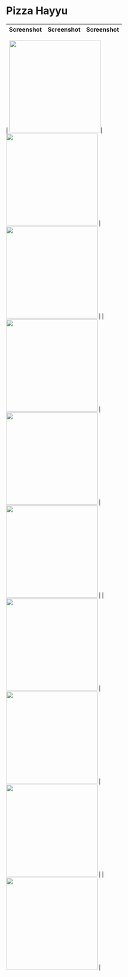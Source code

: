 <!-- @format -->

# Pizza Hayyu

| Screenshot | Screenshot | Screenshot |
| ---------- | ---------- | ---------- |

|
<img src="https://github.com/Wellbrill/uas-mobile/blob/main/Screenshot/10.jpeg" width="250">|
<img src="https://github.com/Wellbrill/uas-mobile/blob/main/Screenshot/9.jpeg" width="250"> |
<img src="https://github.com/Wellbrill/uas-mobile/blob/main/Screenshot/8.jpeg" width="250"> |
| <img src="https://github.com/Wellbrill/uas-mobile/blob/main/Screenshot/7.jpeg" width="250"> |
<img src="https://github.com/Wellbrill/uas-mobile/blob/main/Screenshot/6.jpeg" width="250"> | 
<img src="https://github.com/Wellbrill/uas-mobile/blob/main/Screenshot/5.jpeg" width="250"> |
| <img src="https://github.com/Wellbrill/uas-mobile/blob/main/Screenshot/4.jpeg" width="250"> | 
<img src="https://github.com/Wellbrill/uas-mobile/blob/main/Screenshot/3.jpeg" width="250"> | 
<img src="https://github.com/Wellbrill/uas-mobile/blob/main/Screenshot/2.jpeg" width="250"> |
| <img src="https://github.com/Wellbrill/uas-mobile/blob/main/Screenshot/1.jpeg" width="250"> | 

